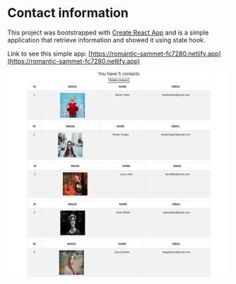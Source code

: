 # Contact information 

This project was bootstrapped with [Create React App](https://github.com/facebook/create-react-app) and is a simple application that retrieve information and showed it using state hook.

Link to see this simple app: [https://romantic-sammet-fc7280.netlify.app](https://romantic-sammet-fc7280.netlify.app)

![Preview](https://raw.githubusercontent.com/josenauto/contact-information/main/react-app-contact-information.png)